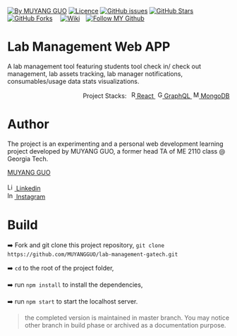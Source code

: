 [![By MUYANG GUO](https://img.shields.io/badge/by-muyangguo-blue.svg)](https://github.com/MUYANGGUO) [![Licence](https://img.shields.io/badge/license-GPL--3.0-blue.svg)](https://github.com/MUYANGGUO/lab-management-gatech/blob/master/LICENSE) [![GitHub issues](https://img.shields.io/github/issues/MUYANGGUO/lab-management-gatech.svg)](https://github.com/MUYANGGUO/lab-management-gatech/issues/) [![GitHub Stars](https://img.shields.io/github/stars/MUYANGGUO/lab-management-gatech.svg?style=social&label=Star)](https://github.com/MUYANGGUO/lab-management-gatech)[![GitHub Forks](https://img.shields.io/github/forks/MUYANGGUO/lab-management-gatech.svg?style=social&label=Fork)](https://github.com/MUYANGGUO/lab-management-gatech)
&emsp;[![Wiki](https://img.shields.io/badge/See--Wiki--Pages-grey?style=for-the-badge&logo=Github)](https://github.com/MUYANGGUO/lab-management-gatech/wiki)&emsp;[![Follow MY Github](https://img.shields.io/badge/Follow--My--Github-purple?style=for-the-badge&logo=Github)](https://github.com/MUYANGGUO)
# Lab Management Web APP
A lab management tool featuring students tool check in/ check out management, lab assets tracking, lab manager notifications, consumables/usage data stats visualizations.<br/>

<p align="right">
  Project Stacks:
<a href="https://reactjs.org/">
<img src="https://simpleicons.org/icons/react.svg" alt="REACT" width=16 height=16 > React
</a> 
<a href="https://graphql.org/">
<img src="https://simpleicons.org/icons/graphql.svg" alt="GRAPHQL" width=16 height=16 > GraphQL
</a> 
<a href="https://mongodb.com">
<img src="https://simpleicons.org/icons/mongodb.svg" alt="MongoDB" width=16 height=16 > MongoDB
</a> 
</p>

# Author
The project is an experimenting and a personal web development learning project developed by MUYANG GUO, a former head TA of ME 2110 class @ Georgia Tech. <br/>
<p align="left">
<a href="https://www.linkedin.com/in/muyang-guo-445a3465/">MUYANG GUO</a> <br> <br>
<a href="https://www.linkedin.com/in/muyang-guo-445a3465/">
<img src="https://simpleicons.org/icons/linkedin.svg" alt="Linkedin" width=16 height=16 > Linkedin
</a> <br>
<a href="https://www.instagram.com/muyang_guo/">
<img src="https://simpleicons.org/icons/instagram.svg" alt="Instagram" width=16 height=16 > Instagram
</a> 



# Build

:arrow_right: Fork and git clone this project repository, `git clone https://github.com/MUYANGGUO/lab-management-gatech.git`

:arrow_right: `cd` to the root of the project folder,

:arrow_right: run `npm install` to install the dependencies,

:arrow_right: run `npm start` to start the localhost server.

> the completed version is maintained in master branch. You may notice other branch in build phase or archived as a documentation purpose.




